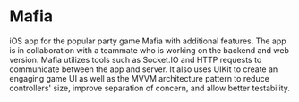 # Mafia
iOS app for the popular party game Mafia with additional features. The app is in collaboration with a teammate who is working
on the backend and web version. Mafia utilizes tools such as Socket.IO and HTTP requests to communicate between the app and server.
It also uses UIKit to create an engaging game UI as well as the MVVM architecture pattern to reduce controllers' size, improve
separation of concern, and allow better testability.
